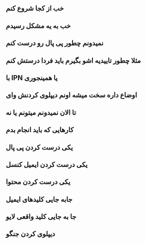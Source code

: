 خب از کجا شروع کنم 
---
خب به یه مشکل رسیدم 
---
نمیدونم چطور پی پال رو درست کنم
---
مثلا چطور تاییدیه اشو بگیرم باید فردا درستش کنم
---
با IPN یا همینجوری 
---
اوضاع داره سخت میشه اونم دیپلوی کردنش وای 
---
تا الان نمیدونم میتونم یا نه 
---
کارهایی که باید انجام بدم
---
یکی درست کردن پی پال 
---
یکی درست کردن ایمیل کنسل 
---
یکی درست کردن محتوا 
---
جابه جایی کلیدهای ایمیل 
---
جا به جایی کلید واقعی لایو 
---
دیپلوی کردن جنگو 
---
